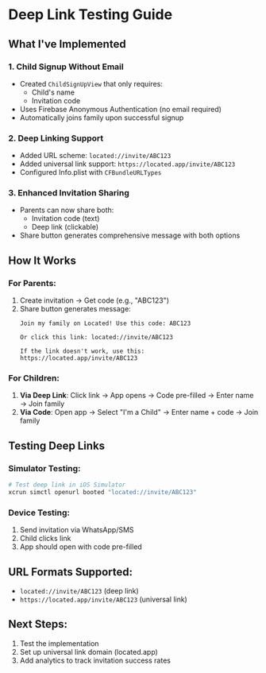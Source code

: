# Deep Link Testing Guide

## What I've Implemented

### 1. **Child Signup Without Email**
- Created `ChildSignUpView` that only requires:
  - Child's name
  - Invitation code
- Uses Firebase Anonymous Authentication (no email required)
- Automatically joins family upon successful signup

### 2. **Deep Linking Support**
- Added URL scheme: `located://invite/ABC123`
- Added universal link support: `https://located.app/invite/ABC123`
- Configured Info.plist with `CFBundleURLTypes`

### 3. **Enhanced Invitation Sharing**
- Parents can now share both:
  - Invitation code (text)
  - Deep link (clickable)
- Share button generates comprehensive message with both options

## How It Works

### For Parents:
1. Create invitation → Get code (e.g., "ABC123")
2. Share button generates message:
   ```
   Join my family on Located! Use this code: ABC123
   
   Or click this link: located://invite/ABC123
   
   If the link doesn't work, use this: https://located.app/invite/ABC123
   ```

### For Children:
1. **Via Deep Link**: Click link → App opens → Code pre-filled → Enter name → Join family
2. **Via Code**: Open app → Select "I'm a Child" → Enter name + code → Join family

## Testing Deep Links

### Simulator Testing:
```bash
# Test deep link in iOS Simulator
xcrun simctl openurl booted "located://invite/ABC123"
```

### Device Testing:
1. Send invitation via WhatsApp/SMS
2. Child clicks link
3. App should open with code pre-filled

## URL Formats Supported:
- `located://invite/ABC123` (deep link)
- `https://located.app/invite/ABC123` (universal link)

## Next Steps:
1. Test the implementation
2. Set up universal link domain (located.app)
3. Add analytics to track invitation success rates



